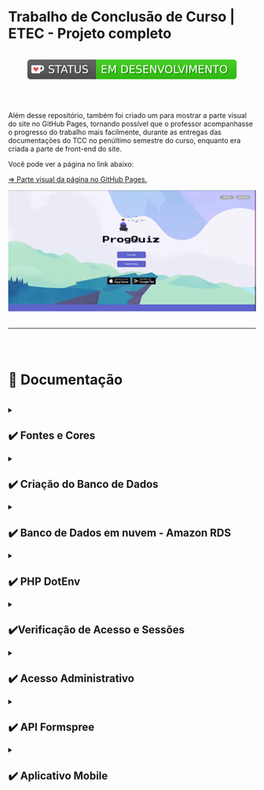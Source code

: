 # Trabalho de Conclusão de Curso | ETEC - Projeto completo 

<br>

<center><img src="./src/assets/imgs/readme/green.svg"></center>

<br><br>

Além desse repositório, também foi criado um para mostrar a parte visual do site no GitHub Pages, tornando possível que o professor acompanhasse o progresso do trabalho mais facilmente, durante as entregas das documentações do TCC no penúltimo semestre do curso, enquanto era criada a parte de front-end do site.

Você pode ver a página no link abaixo: 

[⇒ Parte visual da página no GitHub Pages.](https://geovanaborba.github.io/TCC-website/)

<center><img src="./src/assets/imgs/readme/gif_index.gif"></center>

<br>

<hr>

<br><br>

# 📂 Documentação 

<br>

<details>
<summary><h2> ✔️ Fontes e Cores </h2></summary>

<hr>
<br><br>

* [Poppins](https://fonts.google.com/specimen/Poppins?query=poppins)

* [Press Start 2P](https://fonts.google.com/specimen/Press+Start+2P?query=press+start)

<br>

    --lilas: #8888EA;
    --laranja: #FCA82F;
    --roxo: #6066D0;
    --cinza-escuro: #535050;

<br>

<hr>
<br><br>

</details>



<details>
<summary><h2> ✔️ Criação do Banco de Dados </h2></summary>

<hr>
<br><br>


Inicialmente, para a fase de testes do banco de dados, foi utilizada a ferramenta **USBWebServer** para a criação do banco de dados. 

Ela é gratuita e é possível realizar o download por meio do link: <https://usbwebserver.yura.mk.ua/>

<br>

Entretanto, ao decorrer do projeto, passamos a utilizar o Workbench, visto que o banco de dados foi implantado em mecanismo mySQL no [Amazon RDS](https://aws.amazon.com/pt/rds/): Um serviço da web que facilita a configuração e operação de banco de dados em nuvem AWS, tornando possível que todos do grupo do TCC utilizassem o mesmo BD.  

Dessa forma, as variáveis de conexão ficarão invisíveis por questões de segurança.

<br>

<hr>

### Variáveis de conexão se utilizado USBWebServer

    $servername = 'localhost';
    $username = 'root';
    $password = 'usbw';
    $database = 'tcc';

<br>

### Criação do Database e tabela para o cadastro e login no site: 

<br>

    create database tcc
    CHARACTER SET utf8
    COLLATE utf8_general_ci;

    create table cadastro (
        usuario_id int (10) NOT NULL AUTO_INCREMENT,
        nome varchar (90) NOT NULL,
        username varchar (20) NOT NULL,
        email varchar (90) NOT NULL,
        senha varchar (30) NOT NULL,
        pontuacao int(11) NOT NULL,
        constraint pk_cadastro primary key (usuario_id),
        constraint uk_cad_name unique key (username),
        constraint uk_cad_email unique key (email)
    );


<br><br>
» As chaves únicas criadas (username e email), farão com que o usuário não consiga fazer um novo cadastro caso o username ou email já estejam no banco de dados. 

<br>

» Além disso, para cada usuário cadastrado é gerado um ID de usuário dentro do banco de dados, através do Auto_Increment, para que cada usuário possa ser identificado por um código próprio. 

<br>

» A chave pontuacao servirá para que posteriormente, o usuário possa ser inserido no ranking do site. Conforme seus acertos no quiz, os pontos irão aumentando através de funções inseridas no código. O valor inicial de pontos ao criar a conta é '0'. 

<br>

**Obs.:** O CHARACTER SET utf8 COLLATE utf8_general_ci irá alterar o agrupamento dos elementos. 

*"Um agrupamento MySQL é um conjunto bem definido de regras que são usadas para comparar caracteres de um determinado conjunto de caracteres usando sua codificação correspondente."* [Fonte: Acervo Lima](https://acervolima.com/o-que-e-agrupamento-e-conjunto-de-caracteres-no-mysql/#:~:text=Um%20agrupamento%20MySQL%20%C3%A9%20um,caracteres%20usando%20sua%20codifica%C3%A7%C3%A3o%20correspondente.)

<br>

<center><img src="./src/assets/imgs/readme/estrutura_BD.png"></center>

<br>

<hr>

<br><br>

## Banco de Dados em funcionamento 

<br><br>

<img src="./src/assets/imgs/readme/funcionamento-cadastro.png">

<br>

*Img 1 e 2: O usuário preenche seus dados e é direcionado para a tela de confirmação. Ao clicar no botão, é encaminhado à tela de início do site.*

<br>

*Img 3: Print do banco de dados, logo após o registro do usuário teste1.*

<br><br>

<hr>

<br><br>

## ✔️ Tabela de Pontuação e Adição de perguntas e alternativas no BD
<br>

<br>
---- Criação da Tabela Questions. Nela as questões do quiz ficarão salvas e seguras para que o usuário não as acesse antes de responder o quiz. 

    create table questions ( 
	id_question int(3) not null auto_increment, 
	question varchar(256) not null, 
	primary key (id_question) 
    );
<br>

<br>
----- Criação da tabela Alternativas. Assim como a Questions, deixará as alternativas seguras no BD para o usuário não visualizá-las.

    create table alternativas (
	id_question int(3) not null auto_increment, 
	alternativa_a varchar(256) not null, 
	alternativa_b varchar(256) not null, 
	alternativa_c varchar(256) not null, 
	alternativa_d varchar(256) not null, 
	FOREIGN KEY (id_question) REFERENCES questions (id_question) 
    );

<br><br>

<hr>
<br><br>

</details>


<details>
<summary><h2>✔️ Banco de Dados em nuvem - Amazon RDS </h2></summary>

<hr>
<br><br>

Foi criada uma conta de nível gratuito na Amazon AWS (Amazon Web Services) para utilizarmos o banco de dados através do [Amazon RDS](https://aws.amazon.com/pt/rds/) (Relational Database Service). Com ele foi possível que todos do grupo tivessem acesso ao mesmo banco de dados ao mesmo tempo, para que fizessem alterações e complementos sem necessidade de criar um local em cada máquina dos integrantes. 

O Amazon RDS é um serviço de banco de dados relacional gerenciado para MySQL, PostgreSQL, MariaDB ou SQL Server. O nível gratuito fica disponível para o usuário por 12 meses e é possível ter 750 horas de uso de instâncias executando banco de dados mySQL, Postgre, SQL Server e MariaDB por mês.  Além disso, são disponibilizados 20GB de armazenamento de banco de dados (SSD) e 20GB de armazenamento de backup. 

Conforme o próprio site diz em sua descrição sobre a plataforma, a AWS ajuda novos usuários a usar um serviço de banco de dados gerenciado na nuvem sem custos. É possível usar o nível gratuito para desenvolver aplicações, realizar testes ou simplesmente para aprender e ganhar experiência com o RDS. 


<br>

<hr>
<br><br>

</details>


<details>
<summary><h2>✔️ PHP DotEnv</h2></summary>

<hr>
<br><br>

Para a proteção de usuário e senha do banco de dados em nuvem, foi utilizado o [PHP dotenv](https://github.com/vlucas/phpdotenv). 
Com ele, os dados sensíveis são armazenados dentro de variáveis, mas não uma variável qualquer como as criadas com ‘$’(cifrão) no início delas. Com o dotenv, ela se torna uma variável de ambiente, ou seja, ela será criada no ambiente onde o PHP está.
Para isso, foi utilizado o [Composer](https://getcomposer.org/), um gerenciador de dependências. Dessa forma, criamos um arquivo global.php para chamar as dependências do Composer, dentro da pasta vendor. 
O arquivo .env não ficará visível para todos no site e dentro dele colocamos as variáveis com os dados que devem ser escondidos. 

<br>

<img src="./src/assets/imgs/readme/dotenv1.png">

<br>

<br>

<img src="./src/assets/imgs/readme/dotenv2.png">

<br>

No arquivo conexão.php, foram utilizadas as variáveis criadas dentro do arquivo .env, chamadas através da variável superglobal $_ENV[‘ ’];

<br>

<img src="./src/assets/imgs/readme/dotenv3.png">

<br>

Por fim, foi criado um arquivo .gitignore, para que, como o próprio nome diz, o versionamento Git ignore os arquivos que constam dentro dele e não os subam para a plataforma. 
 
<br><br>

**Instalação do Composer em sistema Linux**

Para a instalação dele em Mac ou Linux, é necessário a utilização de alguma interface de linha de comando. Também é necessário que a interface de linha de comando esteja no diretório-raiz da aplicação, antes de ser aplicado o comando: 
composer require vlucas/phpdotenv

<br>

**Instalação do Composer em Sistema Windows**

Para instalação em sistemas Windows, baixe o instalador clicando aqui. Depois execute a aplicação e siga os passos necessários. O instalador vai colocar o Composer no PATH do Windows, assim será possível executar o comando de qualquer diretório. 
 
<br>

<img src="./src/assets/imgs/readme/dotenv4.png">

<br>
Obs.: O projeto estava sendo realizado através do USBWServer. Devido essa aplicação não manter o PHP localmente, foi utilizada a ferramenta Xampp para que a instalação do Composer pudesse ser finalizada.

<br>

<hr>
<br><br>

</details>


<details>
<summary><h2>✔️Verificação de Acesso e Sessões </h2></summary>

<hr>
<br><br>

Em todas as páginas há um require_once para verificar Acesso do usuário. Essa verificação se dá por meio de sessões. Cada coluna da tabela do banco de dados recebeu uma variável $_SESSION para que fossem utilizados os dados apenas do usuário logado.

<br>

<img src="./src/assets/imgs/readme/verificarAcesso.jpg">

<br>

Sendo assim, para que o código funcione da maneira correta, foram criadas sessões a partir da variável $linha buscando os dados da tabela.

Se a linha não for vazia e se essa linha for igual à senha inserida pelo usuário, então esse usuário terá permissão para ser conectado ao site. Ao mesmo tempo, serão criadas variáveis de sessão com os dados apenas desse usuário logado. 

<br>

<img src="./src/assets/imgs/readme/codigoSessao.jpg">

<br>

Caso o usuário tente acessar o site sem efetuar login, ele é redirecionado para a tela de 'Acesso Negado', solicitando o login e/ou cadastro do mesmo.

<br>

<img src="./src/assets/imgs/readme/acessoNegado.jpg">

<br>

Ao clicar no alerta, retorna-se à tela inicial do site. 

Assim como uma tentativa de login incorreta, também emite um alerta indicando erro na tentativa.

<br>

<img src="./src/assets/imgs/readme/loginInvalido.jpg">

<br><br>

A verificação de sessão é extremamente importante, para que apenas os dados do usuário logado fossem exibidos e fosse realizado o logout do site com todas essas informações, como nome completo, nome de usuário e e-mail cadastrados.

Exemplos:

<br>

<img src="./src/assets/imgs/readme/perfilSessao.jpg">

*Imagem: Card de perfil exibindo o nome e username do usuário logado*

<br><br>

<img src="./src/assets/imgs/readme/infosSessao.jpg">

*Imagem: Formulário na página Alterar Dados, puxando dados de sessão logada*

<br>

<hr>
<br><br>

</details>


<details> 
<summary><h2> ✔️ Acesso Administrativo </h2></summary>

<hr>
<br><br>

</details>



<details>
<summary><h2> ✔️ API Formspree </h2></summary>

<hr>
<br><br>

Na página alterarDados.php foi adicionado o botão "Contatar Suporte". Ao clicar nele, o usuário será direcionado até a tela de contato, contendo um formulário que poderá ser enviado ao email de moderação.

<br>

Para envio desse formulário, foi utilizada a [API Formspree](https://formspree.io/).

Para utilizá-la, basta definir o formulário action no html para o endpoint gerado pela API. Nenhum código de servidor é necessário.

<br><br>
<img src="./src/assets/imgs/readme/formspree.png">

*Imagem: Tela de integração da API com instruções de uso*

<br><br>

Ao clicar no botão enviar, a API entra em funcionamento e envia o formulário para o email cadastrado no site.

<br><br>
<img src="./src/assets/imgs/readme/teste-contato.png" width="400">

*Imagem: Texto utilizado no formulário para teste, ao enviar o email*
<br><br>

<img src="./src/assets/imgs/readme/retorno-teste.jpg">

*Imagem: Conteúdo do formulário recebido por email pelo moderador do Progquiz

<br><br>

Infelizmente o FormSpree não tem tradução para português, nem permite personalização sem um plano pago, portanto, ele foi utilizado no projeto apenas para exemplificar o que pode ser feito futuramente com uma implementação melhor trabalhada.

Além disso, a versão gratuita tem um limite mensal de 50 emails recebidos. Para um site de grande porte, essa opção de API se torna inviável, a menos que seja feito o upgrade na conta, para desbloquear as demais funcionalidades. 

<br>

<hr>
<br><br>

</details>



<details>
<summary><h2> ✔️ Aplicativo Mobile </h2></summary>

<hr>
<br><br>

O principal objetivo da criação da aplicação mobile, inicialmente, seria a integração de dados do ranking para visualização dos usuários. A ideia seria que, os usuários do site, pudessem acompanhar as pontuações no ranking através do aplicativo de celular, sem necessitar fazer login no site via browser ou login via aplicativo. 

Contudo, também é possível implementar o projeto completo, dando acesso a um aplicativo inteiro, totalmente baseado no site, com os mesmos dados de entrada criados no projeto do website. Para tanto, fica para uma implementação futura essa conexão.

<br>
Apenas a cargo de apresentação, foi criada a parte visual do projeto mobile utilizando a plataforma Kodular, a fim de exemplificar como poderia ser essa aplicação futura. 

Essa parte visual foi totalmente baseada no site, utilizando-se do mesmo padrão de cores, bem como mesmo background, estilização e fontes. Como projeto base, foi criada uma tela principal, assim como no site, para apresentar a imagem característica do projeto, assim como o nome com fonte específica para o quiz, apresentando nela os principais links para as telas de ranking, login e cadastro. 

<br>

Como o ranking do app ainda não tem integração direta com o ranking do site, foi adicionado um pequeno quiz com TinyBD como protótipo, utilizando-se de banco de dados local, para adição de tabela no ranking mencionado. Para elaborar a codificação da tela do quiz, foram realizados alterações e complementos no código, com base no tutorial apresentado no canal APP Inventor Brasil, postado em 2016 no Youtube. 

<br>

**<h3> » Toda a documentação contendo os resultados visuais e códigos elaborados para o devido funcionamento do aplicativo pode ser lida » AQUI «</h3>** 


<br><br>

<img src="./src/assets/imgs/readme/mobile.jpg" width="300">

*Imagem: Tela inicial do app mobile*

<br>

<hr>

<br><br>

</details>